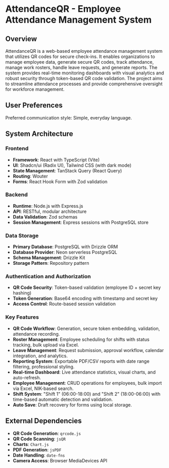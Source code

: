 # AttendanceQR - Employee Attendance Management System

## Overview
AttendanceQR is a web-based employee attendance management system that utilizes QR codes for secure check-ins. It enables organizations to manage employee data, generate secure QR codes, track attendance, manage work rosters, handle leave requests, and generate reports. The system provides real-time monitoring dashboards with visual analytics and robust security through token-based QR code validation. The project aims to streamline attendance processes and provide comprehensive oversight for workforce management.

## User Preferences
Preferred communication style: Simple, everyday language.

## System Architecture

### Frontend
- **Framework**: React with TypeScript (Vite)
- **UI**: Shadcn/ui (Radix UI), Tailwind CSS (with dark mode)
- **State Management**: TanStack Query (React Query)
- **Routing**: Wouter
- **Forms**: React Hook Form with Zod validation

### Backend
- **Runtime**: Node.js with Express.js
- **API**: RESTful, modular architecture
- **Data Validation**: Zod schemas
- **Session Management**: Express sessions with PostgreSQL store

### Data Storage
- **Primary Database**: PostgreSQL with Drizzle ORM
- **Database Provider**: Neon serverless PostgreSQL
- **Schema Management**: Drizzle Kit
- **Storage Pattern**: Repository pattern

### Authentication and Authorization
- **QR Code Security**: Token-based validation (employee ID + secret key hashing)
- **Token Generation**: Base64 encoding with timestamp and secret key
- **Access Control**: Route-based session validation

### Key Features
- **QR Code Workflow**: Generation, secure token embedding, validation, attendance recording.
- **Roster Management**: Employee scheduling for shifts with status tracking, bulk upload via Excel.
- **Leave Management**: Request submission, approval workflow, calendar integration, and analytics.
- **Reporting System**: Exportable PDF/CSV reports with date range filtering, professional styling.
- **Real-time Dashboard**: Live attendance statistics, visual charts, and auto-refresh.
- **Employee Management**: CRUD operations for employees, bulk import via Excel, NIK-based search.
- **Shift System**: "Shift 1" (06:00-18:00) and "Shift 2" (18:00-06:00) with time-based automatic detection and validation.
- **Auto Save**: Draft recovery for forms using local storage.

## External Dependencies
- **QR Code Generation**: `qrcode.js`
- **QR Code Scanning**: `jsQR`
- **Charts**: `Chart.js`
- **PDF Generation**: `jsPDF`
- **Date Handling**: `date-fns`
- **Camera Access**: Browser MediaDevices API